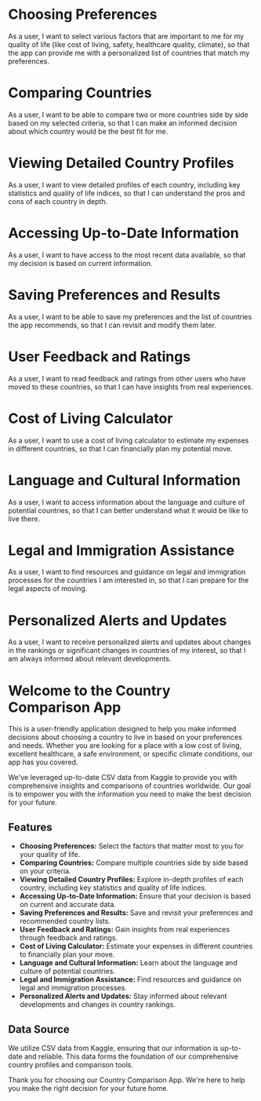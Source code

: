 # Choosing Preferences

As a user, I want to select various factors that are important to me for my quality of life (like cost of living, safety, healthcare quality, climate), so that the app can provide me with a personalized list of countries that match my preferences.

# Comparing Countries

As a user, I want to be able to compare two or more countries side by side based on my selected criteria, so that I can make an informed decision about which country would be the best fit for me.

# Viewing Detailed Country Profiles

As a user, I want to view detailed profiles of each country, including key statistics and quality of life indices, so that I can understand the pros and cons of each country in depth.

# Accessing Up-to-Date Information

As a user, I want to have access to the most recent data available, so that my decision is based on current information.

# Saving Preferences and Results

As a user, I want to be able to save my preferences and the list of countries the app recommends, so that I can revisit and modify them later.

# User Feedback and Ratings

As a user, I want to read feedback and ratings from other users who have moved to these countries, so that I can have insights from real experiences.

# Cost of Living Calculator

As a user, I want to use a cost of living calculator to estimate my expenses in different countries, so that I can financially plan my potential move.

# Language and Cultural Information

As a user, I want to access information about the language and culture of potential countries, so that I can better understand what it would be like to live there.

# Legal and Immigration Assistance

As a user, I want to find resources and guidance on legal and immigration processes for the countries I am interested in, so that I can prepare for the legal aspects of moving.

# Personalized Alerts and Updates

As a user, I want to receive personalized alerts and updates about changes in the rankings or significant changes in countries of my interest, so that I am always informed about relevant developments.

# Welcome to the Country Comparison App

This is a user-friendly application designed to help you make informed decisions about choosing a country to live in based on your preferences and needs. Whether you are looking for a place with a low cost of living, excellent healthcare, a safe environment, or specific climate conditions, our app has you covered.

We've leveraged up-to-date CSV data from Kaggle to provide you with comprehensive insights and comparisons of countries worldwide. Our goal is to empower you with the information you need to make the best decision for your future.

## Features

- **Choosing Preferences:** Select the factors that matter most to you for your quality of life.
- **Comparing Countries:** Compare multiple countries side by side based on your criteria.
- **Viewing Detailed Country Profiles:** Explore in-depth profiles of each country, including key statistics and quality of life indices.
- **Accessing Up-to-Date Information:** Ensure that your decision is based on current and accurate data.
- **Saving Preferences and Results:** Save and revisit your preferences and recommended country lists.
- **User Feedback and Ratings:** Gain insights from real experiences through feedback and ratings.
- **Cost of Living Calculator:** Estimate your expenses in different countries to financially plan your move.
- **Language and Cultural Information:** Learn about the language and culture of potential countries.
- **Legal and Immigration Assistance:** Find resources and guidance on legal and immigration processes.
- **Personalized Alerts and Updates:** Stay informed about relevant developments and changes in country rankings.

## Data Source

We utilize CSV data from Kaggle, ensuring that our information is up-to-date and reliable. This data forms the foundation of our comprehensive country profiles and comparison tools.

Thank you for choosing our Country Comparison App. We're here to help you make the right decision for your future home.
